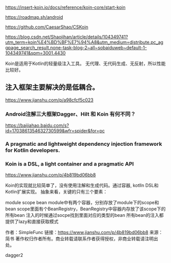 https://insert-koin.io/docs/reference/koin-core/start-koin

https://roadmap.sh/android

https://github.com/CaesarShao/CSKoin

https://blog.csdn.net/Shaojihan/article/details/104349741?utm_term=koin%E4%BD%BF%E7%94%A8&utm_medium=distribute.pc_aggpage_search_result.none-task-blog-2~all~sobaiduweb~default-1-104349741&spm=3001.4430


Koin是适用于Kotlin的轻量级注入工具。
无代理、无代码生成、无反射，所以性能比较好。

## 注入框架主要解决的是低耦合。
https://www.jianshu.com/p/a98cfcf5c023

### Android注解三大框架Dagger、Hilt 和 Koin 有何不同？
https://baijiahao.baidu.com/s?id=1703861354632730599&wfr=spider&for=pc


### A pragmatic and lightweight dependency injection framework for Kotlin developers.

### Koin is a DSL, a light container and a pragmatic API
https://www.jianshu.com/p/4b819bd06bb8

Koin的实现就比较简单了，没有使用注解和生成代码。通过容器, kotlln DSL和Kotlin扩展实现。
抽象来看，关键的只有三个要素：

module
scope
bean
module中有两个容器，分别存放了module下的scope和bean
scope里面有个BeanRegistry，BeanRegistry中容器内存放了该scope下的所有bean
注入的时候通过socpe找到里面对应的类型的bean
所有bean的注入都提供了lazy和直接获取模式

作者：SimpleFunc
链接：https://www.jianshu.com/p/4b819bd06bb8
来源：简书
著作权归作者所有。商业转载请联系作者获得授权，非商业转载请注明出处。


dagger2


